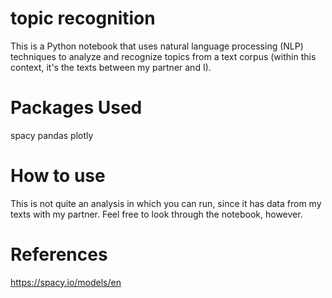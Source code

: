 # topic recognition 
This is a Python notebook that uses natural language processing (NLP) techniques to analyze and recognize topics from a text corpus (within this context, it's the texts between my partner and I). 

# Packages Used
spacy
pandas
plotly


# How to use
This is not quite an analysis in which you can run, since it has data from my texts with my partner. Feel free to look through the notebook, however. 

# References
https://spacy.io/models/en
